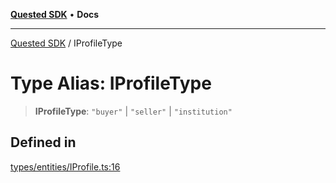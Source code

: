 [**Quested SDK**](../README.md) • **Docs**

***

[Quested SDK](../README.md) / IProfileType

# Type Alias: IProfileType

> **IProfileType**: `"buyer"` \| `"seller"` \| `"institution"`

## Defined in

[types/entities/IProfile.ts:16](https://github.com/Quested-io/QuestedSDK/blob/2e6c04e8f318a3592a251a7c2085060b87b2bc38/src/types/entities/IProfile.ts#L16)
